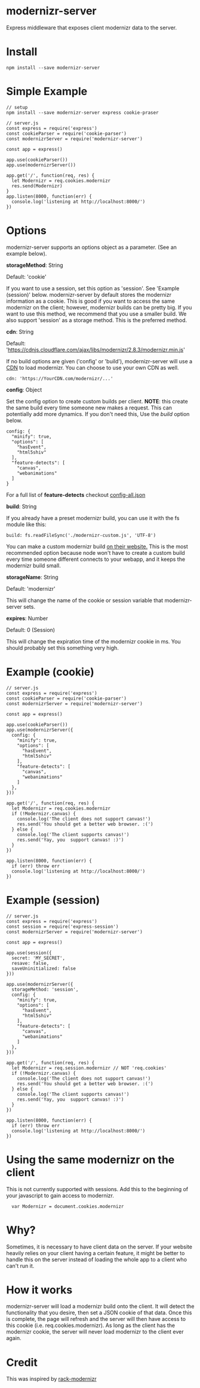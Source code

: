 # modernizr-server
Express middleware that exposes client modernizr data to the server.

# Install

    npm install --save modernizr-server

# Simple Example
    // setup
    npm install --save modernizr-server express cookie-praser
    
    // server.js
    const express = require('express')
    const cookieParser = require('cookie-parser')
    const modernizrServer = require('modernizr-server')
    
    const app = express()
    
    app.use(cookieParser())
    app.use(modernizrServer())
    
    app.get('/', function(req, res) {
      let Modernizr = req.cookies.modernizr
      res.send(Modernizr)
    }
    app.listen(8000, function(err) {
      console.log('listening at http://localhost:8000/')
    })

# Options
modernizr-server supports an options object as a parameter. (See an example below).

**storageMethod**: String

Default: 'cookie'

If you want to use a session, set this option as 'session'.  See 'Example (session)' below.  modernizr-server by default stores the modernizr information as a cookie.  This is good if you want to access the same modernizr on the client; however, modernizr builds can be pretty big.  If you want to use this method, we recommend that you use a smaller build. We also support 'session' as a storage method.  This is the preferred method. 

**cdn**: String

Default: 'https://cdnjs.cloudflare.com/ajax/libs/modernizr/2.8.3/modernizr.min.js'

If no build options are given ('config' or 'build'), modernizr-server will use a [CDN](https://cdnjs.cloudflare.com/ajax/libs/modernizr/2.8.3/modernizr.min.js) to load modernizr.  You can choose to use your own CDN as well.

    cdn: 'https://YourCDN.com/modernizr/...'

**config**: Object

Set the config option to create custom builds per client.  **NOTE**: this create the same build every time someone new makes a request.  This can potentially add more dynamics.  If you don't need this, Use the *build* option below.

    config: {
      "minify": true,
      "options": [
        "hasEvent",
        "html5shiv"
      ],
      "feature-detects": [
	    "canvas",
	    "webanimations"
	  ]
    }

For a full list of **feature-detects** checkout [config-all.json](https://github.com/Modernizr/Modernizr/blob/master/lib/config-all.json)

**build**: String

If you already have a preset modernizr build, you can use it with the fs module like this:

	build: fs.readFileSync('./modernizr-custom.js', 'UTF-8')

You can make a custom modernizr build [on their website.](https://modernizr.com/download?setclasses) This is the most recommended option because node won't have to create a custom build every time someone different connects to your webapp, and it keeps the modernizr build small.

**storageName**: String

Default: 'modernizr'

This will change the name of the cookie or session variable that modernizr-server sets.

**expires**: Number

Default: 0 (Session)

This will change the expiration time of the modernizr cookie in ms.  You should probably set this something very high.

# Example (cookie)
    // server.js
    const express = require('express')
    const cookieParser = require('cookie-parser')
    const modernizrServer = require('modernizr-server')

    const app = express()

    app.use(cookieParser())
    app.use(modernizrServer({
      config: {
        "minify": true,
        "options": [
          "hasEvent",
          "html5shiv"
        ],
        "feature-detects": [
          "canvas",
          "webanimations"
        ]
      },
    }))

    app.get('/', function(req, res) {
      let Modernizr = req.cookies.modernizr
      if (!Modernizr.canvas) {
        console.log('The client does not support canvas!')
        res.send('You should get a better web browser. :(')
      } else {
	    console.log('The client supports canvas!')
        res.send('Yay, you  support canvas! :)')
      }
    })

    app.listen(8000, function(err) {
      if (err) throw err
      console.log('listening at http://localhost:8000/')
    })


# Example (session)
    // server.js
    const express = require('express')
    const session = require('express-session')
    const modernizrServer = require('modernizr-server')

    const app = express()

    app.use(session({
      secret: 'MY_SECRET',
      resave: false,
      saveUninitialized: false
    }))
    
    app.use(modernizrServer({
      storageMethod: 'session',
      config: {
        "minify": true,
        "options": [
          "hasEvent",
          "html5shiv"
        ],
        "feature-detects": [
          "canvas",
          "webanimations"
        ]
      },
    }))
  
    app.get('/', function(req, res) {
      let Modernizr = req.session.modernizr // NOT 'req.cookies'
      if (!Modernizr.canvas) {
        console.log('The client does not support canvas!')
        res.send('You should get a better web browser. :(')
      } else {
	    console.log('The client supports canvas!')
        res.send('Yay, you  support canvas! :)')
      }
    })

    app.listen(8000, function(err) {
      if (err) throw err
      console.log('listening at http://localhost:8000/')
    })

# Using the same modernizr on the client
This is not currently supported with sessions. Add this to the beginning of your javascript to gain access to modernizr.

	  var Modernizr = document.cookies.modernizr

# Why?
Sometimes, it is necessary to have client data on the server.  If your website heavily relies on your client having a certain feature, it might be better to handle this on the server instead of loading the whole app to a client who can't run it.

# How it works
modernizr-server will load a modernizr build onto the client.  It will detect the functionality that you desire, then set a JSON cookie of that data.  Once this is complete, the page will refresh and the server will then have access to this cookie (i.e. req.cookies.modernizr).  As long as the client has the modernizr cookie, the server will never load modernizr to the client ever again.

# Credit
This was inspired by [rack-modernizr](https://github.com/marshally/rack-modernizr)
